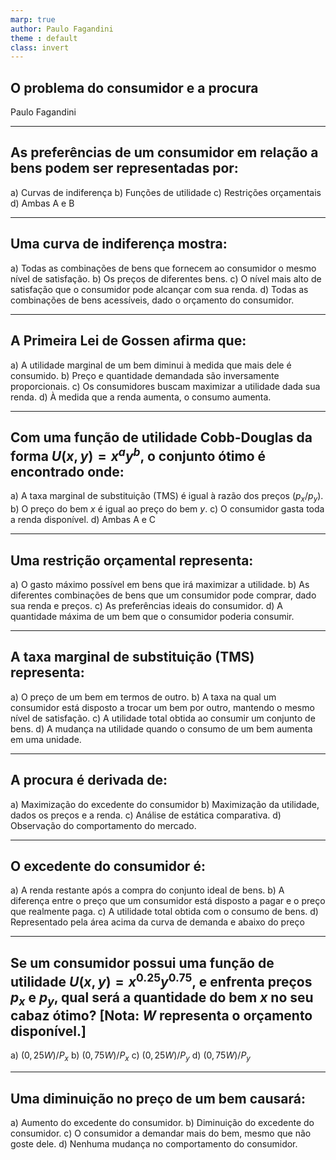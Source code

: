 ```yaml
---
marp: true
author: Paulo Fagandini
theme : default
class: invert
---
```


## O problema do consumidor e a procura
Paulo Fagandini

---

## As preferências de um consumidor em relação a bens podem ser representadas por:

   a) Curvas de indiferença 
   b) Funções de utilidade 
   c) Restrições orçamentais
   d) Ambas A e B

---
## Uma curva de indiferença mostra:
    
   a) Todas as combinações de bens que fornecem ao consumidor o mesmo nível de satisfação. 
   b) Os preços de diferentes bens. 
   c) O nível mais alto de satisfação que o consumidor pode alcançar com sua renda. 
   d) Todas as combinações de bens acessíveis, dado o orçamento do consumidor.

---
## A Primeira Lei de Gossen afirma que:
   
   a) A utilidade marginal de um bem diminui à medida que mais dele é consumido. 
   b) Preço e quantidade demandada são inversamente proporcionais. 
   c) Os consumidores buscam maximizar a utilidade dada sua renda. 
   d) À medida que a renda aumenta, o consumo aumenta.

---    
## Com uma função de utilidade Cobb-Douglas da forma $U(x, y) = x^a y^b$, o conjunto ótimo é encontrado onde: 
   
   a) A taxa marginal de substituição (TMS) é igual à razão dos preços ($p_x/p_y$). 
   b) O preço do bem $x$ é igual ao preço do bem $y$. 
   c) O consumidor gasta toda a renda disponível. 
   d) Ambas A e C
    
--- 

## Uma restrição orçamental representa: 

   a) O gasto máximo possível em bens que irá maximizar a utilidade. 
   b) As diferentes combinações de bens que um consumidor pode comprar, dado sua renda e preços. 
   c) As preferências ideais do consumidor. 
   d) A quantidade máxima de um bem que o consumidor poderia consumir.

---

## A taxa marginal de substituição (TMS) representa: 
   
   a) O preço de um bem em termos de outro. 
   b) A taxa na qual um consumidor está disposto a trocar um bem por outro, mantendo o mesmo nível de satisfação. 
   c) A utilidade total obtida ao consumir um conjunto de bens. 
   d)  A mudança na utilidade quando o consumo de um bem aumenta em uma unidade.

---

## A procura é derivada de: 
   a) Maximização do excedente do consumidor 
   b) Maximização da utilidade, dados os preços e a renda. 
   c) Análise de estática comparativa. 
   d) Observação do comportamento do mercado.

---
    
## O excedente do consumidor é: 

   a) A renda restante após a compra do conjunto ideal de bens. 
   b) A diferença entre o preço que um consumidor está disposto a pagar e o preço que realmente paga. 
   c) A utilidade total obtida com o consumo de bens. 
   d) Representado pela área acima da curva de demanda e abaixo do preço

---

## Se um consumidor possui uma função de utilidade $U(x, y) = x^{0.25} y^{0.75}$, e enfrenta preços $p_x$ e $p_y$, qual será a quantidade do bem $x$ no seu cabaz ótimo? [Nota: $W$ representa o orçamento disponível.] 
    
   a) $(0,25 W) / P_x$
   b) $(0,75 W) / P_x$
   c) $(0,25 W) / P_y$
   d) $(0,75 W) / P_y$

---

##    Uma diminuição no preço de um bem causará: 
    
   a) Aumento do excedente do consumidor. 
   b) Diminuição do excedente do consumidor. 
   c) O consumidor a demandar mais do bem, mesmo que não goste dele. 
   d) Nenhuma mudança no comportamento do consumidor.